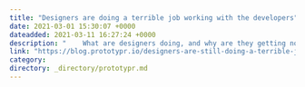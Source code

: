 ```yaml
---
title: "Designers are doing a terrible job working with the developers"
date: 2021-03-01 15:30:07 +0000
dateadded: 2021-03-11 16:27:24 +0000
description: "    What are designers doing, and why are they getting no-where?  Continue reading on Prototypr »  "
link: "https://blog.prototypr.io/designers-are-still-doing-a-terrible-job-working-with-the-developers-acf83d931c16?source=rss----eb297ea1161a---4"
category:
directory: _directory/prototypr.md
---
```

